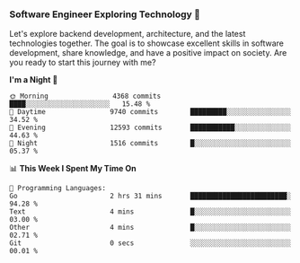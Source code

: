 ### Software Engineer Exploring Technology 🚀 

Let's explore backend development, architecture, and the latest technologies together. The goal is to showcase excellent skills in software development, share knowledge, and have a positive impact on society. Are you ready to start this journey with me?

<!--START_SECTION:waka-->
**I'm a Night 🦉** 

```text
🌞 Morning                4368 commits        ████░░░░░░░░░░░░░░░░░░░░░   15.48 % 
🌆 Daytime                9740 commits        █████████░░░░░░░░░░░░░░░░   34.52 % 
🌃 Evening                12593 commits       ███████████░░░░░░░░░░░░░░   44.63 % 
🌙 Night                  1516 commits        █░░░░░░░░░░░░░░░░░░░░░░░░   05.37 % 
```


📊 **This Week I Spent My Time On** 

```text
💬 Programming Languages: 
Go                       2 hrs 31 mins       ████████████████████████░   94.28 % 
Text                     4 mins              █░░░░░░░░░░░░░░░░░░░░░░░░   03.00 % 
Other                    4 mins              █░░░░░░░░░░░░░░░░░░░░░░░░   02.71 % 
Git                      0 secs              ░░░░░░░░░░░░░░░░░░░░░░░░░   00.01 % 
```


<!--END_SECTION:waka-->

